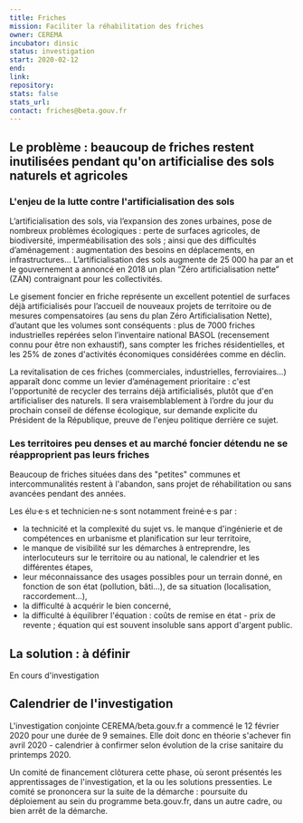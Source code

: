 ```yaml
---
title: Friches
mission: Faciliter la réhabilitation des friches
owner: CEREMA
incubator: dinsic
status: investigation
start: 2020-02-12
end: 
link:
repository: 
stats: false 
stats_url: 
contact: friches@beta.gouv.fr
---
```


## Le problème : beaucoup de friches restent inutilisées pendant qu'on artificialise des sols naturels et agricoles

### L'enjeu de la lutte contre l'artificialisation des sols

L’artificialisation des sols, via l’expansion des zones urbaines, pose de nombreux problèmes écologiques : perte de surfaces agricoles, de biodiversité, imperméabilisation des sols ; ainsi que des difficultés d’aménagement : augmentation des besoins en déplacements, en infrastructures… L’artificialisation des sols augmente de 25 000 ha par an et le gouvernement a annoncé en 2018 un plan “Zéro artificialisation nette” (ZAN) contraignant pour les collectivités.

Le gisement foncier en friche représente un excellent potentiel de surfaces déjà artificialisés pour l’accueil de nouveaux projets de territoire ou de mesures compensatoires (au sens du plan Zéro Artificialisation Nette), d’autant que les volumes sont conséquents : plus de 7000 friches industrielles repérées selon l’inventaire national BASOL (recensement connu pour être non exhaustif), sans compter les friches résidentielles, et les 25% de zones d'activités économiques considérées comme en déclin.

La revitalisation de ces friches (commerciales, industrielles, ferroviaires…) apparaît donc comme un levier d’aménagement prioritaire : c'est l'opportunité de recycler des terrains déjà artificialisés, plutôt que d'en artificialiser des naturels. Il sera vraisemblablement à l’ordre du jour du prochain conseil de défense écologique, sur demande explicite du Président de la République, preuve de l'enjeu politique derrière ce sujet.

### Les territoires peu denses et au marché foncier détendu ne se réapproprient pas leurs friches

Beaucoup de friches situées dans des "petites" communes et intercommunalités restent à l'abandon, sans projet de réhabilitation ou sans avancées pendant des années.

Les élu·e·s et technicien·ne·s sont notamment freiné·e·s par :
- la technicité et la complexité du sujet vs. le manque d'ingénierie et de compétences en urbanisme et planification sur leur territoire,
- le manque de visibilité sur les démarches à entreprendre, les interlocuteurs sur le territoire ou au national, le calendrier et les différentes étapes,
- leur méconnaissance des usages possibles pour un terrain donné, en fonction de son état (pollution, bâti...), de sa situation (localisation, raccordement...),
- la difficulté à acquérir le bien concerné,
- la difficulté à équilibrer l'équation : coûts de remise en état - prix de revente ; équation qui est souvent insoluble sans apport d'argent public.

## La solution : à définir
En cours d'investigation

## Calendrier de l'investigation

L'investigation conjointe CEREMA/beta.gouv.fr a commencé le 12 février 2020 pour une durée de 9 semaines.
Elle doit donc en théorie s'achever fin avril 2020 - calendrier à confirmer selon évolution de la crise sanitaire du printemps 2020.

Un comité de financement clôturera cette phase, où seront présentés les apprentissages de l'investigation, et la ou les solutions pressenties. Le comité se prononcera sur la suite de la démarche : poursuite du déploiement au sein du programme beta.gouv.fr, dans un autre cadre, ou bien arrêt de la démarche.

